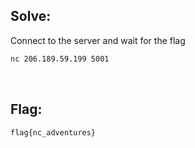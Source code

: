## Solve:

Connect to the server and wait for the flag
```bash
nc 206.189.59.199 5001
```

<br>

## Flag:
`flag{nc_adventures}`
